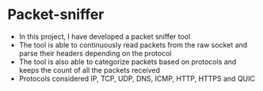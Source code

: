 # Packet-sniffer
- In this project, I have developed a packet sniffer tool
- The tool is able to continuously read packets from the raw socket and parse their headers depending on the protocol
- The tool is also able to categorize packets based on protocols and keeps the count of all the packets received
- Protocols considered IP, TCP, UDP, DNS, ICMP, HTTP, HTTPS and QUIC
